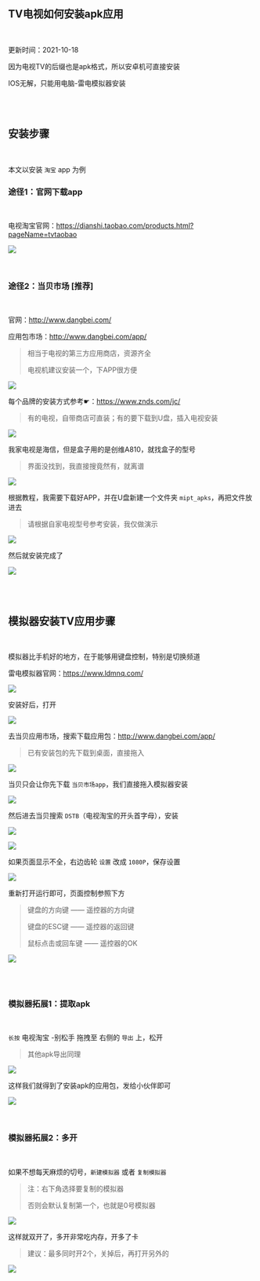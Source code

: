 
## TV电视如何安装apk应用

</br>

更新时间：2021-10-18

因为电视TV的后缀也是apk格式，所以安卓机可直接安装

IOS无解，只能用电脑-雷电模拟器安装

</br>
</br>




## 安装步骤

</br>

本文以安装 `淘宝` app 为例


### 途径1：官网下载app

</br>

电视淘宝官网：https://dianshi.taobao.com/products.html?pageName=tvtaobao

![](https://ghproxy.com/https://raw.githubusercontent.com/Yiov/notes/main/tvapp/tvapp-01.png)

</br>


### 途径2：当贝市场 [推荐]

</br>

官网：http://www.dangbei.com/

应用包市场：http://www.dangbei.com/app/

> 相当于电视的第三方应用商店，资源齐全
>
> 电视机建议安装一个，下APP很方便

![](https://ghproxy.com/https://raw.githubusercontent.com/Yiov/notes/main/tvapp/tvapp-02.png)



每个品牌的安装方式参考☛：https://www.znds.com/jc/

> 有的电视，自带商店可直装；有的要下载到U盘，插入电视安装

![](https://ghproxy.com/https://raw.githubusercontent.com/Yiov/notes/main/tvapp/tvapp-03.png)


我家电视是海信，但是盒子用的是创维A810，就找盒子的型号

> 界面没找到，我直接搜竟然有，就离谱

![](https://ghproxy.com/https://raw.githubusercontent.com/Yiov/notes/main/tvapp/tvapp-04.png)


根据教程，我需要下载好APP，并在U盘新建一个文件夹 `mipt_apks`，再把文件放进去

> 请根据自家电视型号参考安装，我仅做演示

![](https://ghproxy.com/https://raw.githubusercontent.com/Yiov/notes/main/tvapp/tvapp-05.png)


然后就安装完成了

![](https://ghproxy.com/https://raw.githubusercontent.com/Yiov/notes/main/tvapp/tvapp-06.png)



</br>
</br>



## 模拟器安装TV应用步骤

</br>

模拟器比手机好的地方，在于能够用键盘控制，特别是切换频道


雷电模拟器官网：https://www.ldmnq.com/

![](https://ghproxy.com/https://raw.githubusercontent.com/Yiov/notes/main/tvapp/tvapp-07.png)




安装好后，打开

![](https://ghproxy.com/https://raw.githubusercontent.com/Yiov/notes/main/tvapp/tvapp-08.png)


去当贝应用市场，搜索下载应用包：http://www.dangbei.com/app/

> 已有安装包的先下载到桌面，直接拖入

![](https://ghproxy.com/https://raw.githubusercontent.com/Yiov/notes/main/tvapp/tvapp-09.png)



当贝只会让你先下载 `当贝市场app`，我们直接拖入模拟器安装

![](https://ghproxy.com/https://raw.githubusercontent.com/Yiov/notes/main/tvapp/tvapp-10.png)



然后进去当贝搜索 `DSTB`（电视淘宝的开头首字母），安装

![](https://ghproxy.com/https://raw.githubusercontent.com/Yiov/notes/main/tvapp/tvapp-11.png)

![](https://ghproxy.com/https://raw.githubusercontent.com/Yiov/notes/main/tvapp/tvapp-12.png)


如果页面显示不全，右边齿轮 `设置` 改成 `1080P`，保存设置

![](https://ghproxy.com/https://raw.githubusercontent.com/Yiov/notes/main/tvapp/tvapp-13.png)



重新打开运行即可，页面控制参照下方

> 键盘的方向键 —— 遥控器的方向键
> 
> 键盘的ESC键 —— 遥控器的返回键
> 
> 鼠标点击或回车键 —— 遥控器的OK

![](https://ghproxy.com/https://raw.githubusercontent.com/Yiov/notes/main/tvapp/tvapp-14.png)


</br>
</br>






### 模拟器拓展1：提取apk

</br>


`长按` 电视淘宝 -别松手 拖拽至 右侧的 `导出` 上，松开

> 其他apk导出同理


![](https://ghproxy.com/https://raw.githubusercontent.com/Yiov/notes/main/tvapp/tvapp-15.png)

这样我们就得到了安装apk的应用包，发给小伙伴即可

![](https://ghproxy.com/https://raw.githubusercontent.com/Yiov/notes/main/tvapp/tvapp-16.png)


</br>


### 模拟器拓展2：多开

</br>

如果不想每天麻烦的切号，`新建模拟器` 或者 `复制模拟器`

> 注：右下角选择要复制的模拟器
>
> 否则会默认复制第一个，也就是0号模拟器


![](https://ghproxy.com/https://raw.githubusercontent.com/Yiov/notes/main/tvapp/tvapp-17.png)


这样就双开了，多开非常吃内存，开多了卡

> 建议：最多同时开2个，关掉后，再打开另外的

![](https://ghproxy.com/https://raw.githubusercontent.com/Yiov/notes/main/tvapp/tvapp-18.png)


